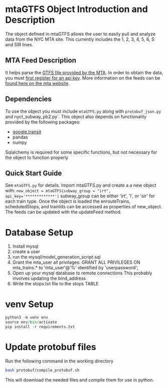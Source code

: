 # mtaGTFS Object Introduction and Description
The object defined in mtaGTFS allows the user to easily pull and analyze data from the NYC MTA site. This currently includes the 1, 2, 3, 4, 5, 6, S and SIR lines.

## MTA Feed Description
It helps parse the [GTFS file provided by the MTA](http://datamine.mta.info/sites/all/files/pdfs/GTFS-Realtime-NYC-Subway%20version%201%20dated%207%20Sep.pdf). In order to obtain the data, you must [first register for an api key](http://datamine.mta.info/user/register). More information on the feeds can be [found here on the mta website](http://datamine.mta.info/).

## Dependencies
To use the object you must include `mtaGTFS.py` along with `protobuf_json.py` and nyct_subway_pb2.py`. This object also depends on functionality provided by the following packages:
- [google.transit](https://github.com/google/gtfs-realtime-bindings/tree/master/python)
- pandas
- numpy

Sqlalchemy is required for some specific functions, but not necessary for the object to function properly

## Quick Start Guide
See `mtaGTFS.py` for details. Import mtaGTFS.py and create a a new object with:
`new_object = mtaGTFS(subway_group = "irt", api_key='*************')`
subway_group can be either 'irt', 'l', or 'sir' for each train type. Once the object is loaded the enrouteTrains, scheduledStops, and trainIds can be accessed as properties of new_object. The feeds can be updated with the updateFeed method.


# Database Setup
1. Install mysql
2. create a user
3. run the mysql/model_generation_script.sql
4. Grant the mta_user all privilages:
     GRANT ALL PRIVILEGES ON mta_trains.* to 'mta_user'@'%' identified by 'userpassword';
5. Open up your mysql database to remote connections
   This probably involves updating the bind_address
6. Write the stops.txt file to the stops TABLE

# venv Setup

```python
python3 -m venv env
source env/bin/activate
pip install -r requirements.txt
```

# Update protobuf files

Run the following command in the working directory

```bash
bash protobuf/compile_protobuf.sh
```
This will download the needed files and compile them for use in python.
